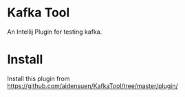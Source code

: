 # Kafka Tool
An Intellij Plugin for testing kafka.

# Install
Install this plugin from https://github.com/aidensuen/KafkaTool/tree/master/plugin/

